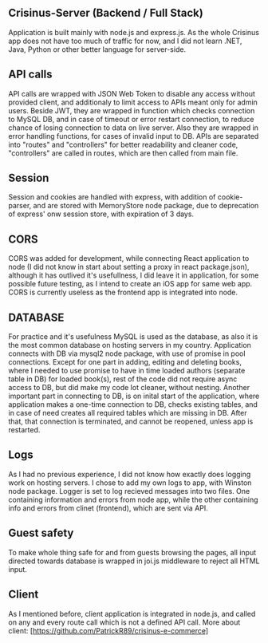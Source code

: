 ## Crisinus-Server (Backend / Full Stack)

Application is built mainly with node.js and express.js. As the whole Crisinus app does not have too much of traffic for now, and I did not learn .NET, Java, Python or other better language for server-side.

## API calls

API calls are wrapped with JSON Web Token to disable any access without provided client, and additionaly to limit access to APIs meant only for admin users. Beside JWT, they are wrapped in function which checks connection to MySQL DB, and in case of timeout or error restart connection, to reduce chance of losing connection to data on live server. Also they are wrapped in error handling functions, for cases of invalid input to DB.
APIs are separated into "routes" and "controllers" for better readability and cleaner code, "controllers" are called in routes, which are then called from main file.

## Session

Session and cookies are handled with express, with addition of cookie-parser, and are stored with MemoryStore node package, due to deprecation of express' onw session store, with expiration of 3 days. 

## CORS

CORS was added for development, while connecting React application to node (I did not know in start about setting a proxy in react package.json), although it has outlived it's usefullness, I did leave it in application, for some possible future testing, as I intend to create an iOS app for same web app. CORS is currently useless as the frontend app is integrated into node.

## DATABASE

For practice and it's usefulness MySQL is used as the database, as also it is the most common database on hosting servers in my country. Application connects with DB via mysql2 node package, with use of promise in pool connections. Except for one part in adding, editing and deleting books, where I needed to use promise to have in time loaded authors (separate table in DB) for loaded book(s), rest of the code did not require async access to DB, but did make my code lot cleaner, without nesting. 
Another important part in connecting to DB, is on inital start of the application, where application makes a one-time connection to DB, checks existing tables, and in case of need creates all required tables which are missing in DB. After that, that connection is terminated, and cannot be reopened, unless app is restarted.

## Logs

As I had no previous experience, I did not know how exactly does logging work on hosting servers. I chose to add my own logs to app, with Winston node package. Logger is set to log recieved messages into two files. One containing information and errors from node app, while the other containing info and errors from clinet (frontend), which are sent via API. 

## Guest safety

To make whole thing safe for and from guests browsing the pages, all input directed towards database is wrapped in joi.js middleware to reject all HTML input. 

## Client

As I mentioned before, client application is integrated in node.js, and called on any and every route call which is not a defined API call.
More about client: [https://github.com/PatrickR89/crisinus-e-commerce]
